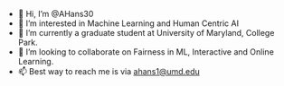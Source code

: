- 👋 Hi, I’m @AHans30
- 👀 I’m interested in Machine Learning and Human Centric AI
- 🌱 I’m currently a graduate student at University of Maryland, College Park.
- 💞️ I’m looking to collaborate on Fairness in ML, Interactive and Online Learning.
- 📫 Best way to reach me is via [ahans1@umd.edu](mailto:ahans1@umd.edu)

<!---
AHans30/AHans30 is a ✨ special ✨ repository because its `README.md` (this file) appears on your GitHub profile.
You can click the Preview link to take a look at your changes.
--->
